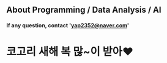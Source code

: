 ## About Programming / Data Analysis / AI
#### If any question, contact 'yap2352@naver.com'



# 코고리 새해 복 많~이 받아❤
